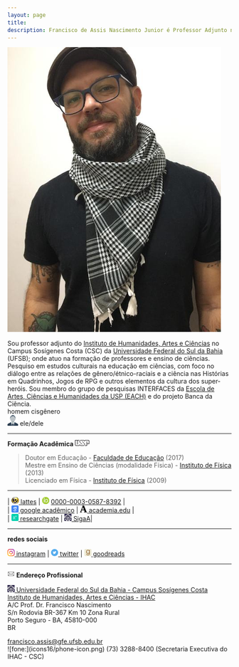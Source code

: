 ```yaml
---
layout: page
title:  
description: Francisco de Assis Nascimento Junior é Professor Adjunto no Campus Sosígenes Costa da Universidade Federal do Sul da Bahia, em Porto Seguro (BA); onde atua na formação de professores e pesquisa as relações entre identidade de gênero/relações étnico-raciais no Ensino de Ciências através das Histórias em Quadrinhos de Super-Heróis
---
```


<div class="span2">
<a href="../assets/fotos/eu.jpg">
    <img src="../assets/fotos/eu_perfil.jpeg"
          title="Francisco Nascimento" alt="Francisco Nascimento"/></a>
</div>

Sou professor adjunto do [Instituto de Humanidades, Artes e Ciências](https://www.ufsb.edu.br/ihac/) no Campus Sosígenes Costa (CSC) da [Universidade Federal do Sul da Bahia](https://ufsb.edu.br/) (UFSB); onde atuo na formação de professores e ensino de ciências. Pesquiso em estudos culturais na educação em ciências, com foco no diálogo entre as relações de gênero/étnico-raciais e a ciência nas Histórias em Quadrinhos, Jogos de RPG e outros elementos da cultura dos super-heróis.
Sou membro do grupo de pesquisas INTERFACES da [Escola de Artes, Ciências e Humanidades da USP (EACH)](http://www5.each.usp.br/) e do projeto Banca da Ciência.  
homem cisgênero  
![usp](icons16/male-icon.png) ele/dele  

---
 **Formação Acadêmica** [![usp](icons16/usp-icon.png)](https://www5.usp.br/)

> Doutor em Educação - [Faculdade de Educação](http://www4.fe.usp.br/)  (2017)  
Mestre em Ensino de Ciências (modalidade Física) - [Instituto de Física](http://portal.if.usp.br/cpgi/) (2013)  
Licenciado em Física - [Instituto de Física](http://portal.if.usp.br/ifusp/)	(2009)

  ---




| ![lattes](icons16/lattes-icon.png)[ lattes](http://lattes.cnpq.br/1942359141745184)
|  ![orcid](icons16/orcid-icon.png) [0000-0003-0587-8392](https://orcid.org/0000-0003-0587-8392) |  
|  ![google scholar](icons16/google-scholar-icon.png)[ google acadêmico](https://scholar.google.com.br/citations?user=H8peemwAAAAJ&hl=en) |  ![academia.edu](icons16/academia-edu-icon.png)[ academia.edu](https://ufsb.academia.edu/FranciscoNascimento) |   
| ![researchgate](icons16/researchgate-icon.png)[ researchgate](https://www.researchgate.net/profile/Francisco_Nascimento24) | ![sigaA](icons16/ufsb-icon.jpg)[ SigaA](https://sig.ufsb.edu.br/sigaa/public/docente/portal.jsf?siape=1085938)|  
<!-- [impactstory](https://impactstory.org/u/0000-0002-4914-6671)<br/> -->

---
**redes sociais**  

![instagram](icons16/instagram-icon.png)[ instagram](https://www.instagram.com/itxesco) |
![twitter](icons16/twitter-icon.png)[ twitter](https://twitter.com/itxesco) |
![goodreads](icons16/goodreads-icon.png)[ goodreads](https://www.goodreads.com/user/show/51497119-francisco-nascimento)  


---

![correio](icons16/correio-icon.png) **Endereço Profissional**  


  ![UFSB](icons16/ufsb-icon.jpg)[ Universidade Federal do Sul da Bahia - Campus Sosígenes Costa](https://ufsb.edu.br)  
  [Instituto de Humanidades, Artes e Ciências - IHAC](https://www.ufsb.edu.br/ihac/ihac-csc)  
  A/C  Prof. Dr. Francisco Nascimento  
  S/n Rodovia BR-367 Km 10 Zona Rural  
  Porto Seguro - BA, 45810-000  
  BR  


  <div id="hide_email">
            <a href="&#109;&#97;&#105;&#108;&#116;&#111;&#58;&#102;&#114;&#97;&#110;&#99;&#105;&#115;&#99;&#111;&#46;&#97;&#115;&#115;&#105;&#115;&#64;&#103;&#102;&#101;&#46;&#117;&#102;&#115;&#98;&#46;&#101;&#100;&#117;&#46;&#98;&#114;">&#102;&#114;&#97;&#110;&#99;&#105;&#115;&#99;&#111;&#46;&#97;&#115;&#115;&#105;&#115;&#64;&#103;&#102;&#101;&#46;&#117;&#102;&#115;&#98;&#46;&#101;&#100;&#117;&#46;&#98;&#114;</a>
            </div>
![fone:](icons16/phone-icon.png) (73) 3288-8400 (Secretaria Executiva do IHAC - CSC)
